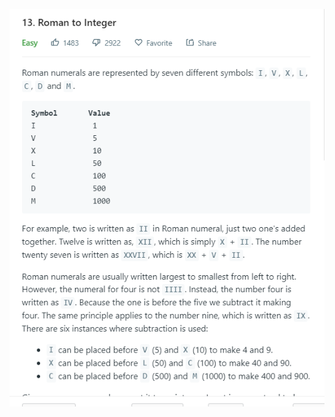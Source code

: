 ![image](https://github.com/hunghanchen/Algorithm/blob/master/Java/Code/img/13.%20Roman%20to%20Integer.PNG)
